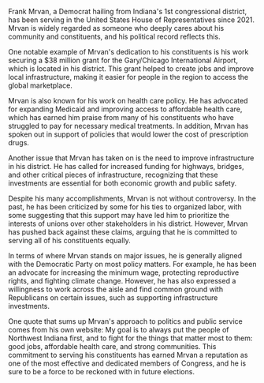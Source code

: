 Frank Mrvan, a Democrat hailing from Indiana's 1st congressional district, has been serving in the United States House of Representatives since 2021. Mrvan is widely regarded as someone who deeply cares about his community and constituents, and his political record reflects this.

One notable example of Mrvan's dedication to his constituents is his work securing a $38 million grant for the Gary/Chicago International Airport, which is located in his district. This grant helped to create jobs and improve local infrastructure, making it easier for people in the region to access the global marketplace.

Mrvan is also known for his work on health care policy. He has advocated for expanding Medicaid and improving access to affordable health care, which has earned him praise from many of his constituents who have struggled to pay for necessary medical treatments. In addition, Mrvan has spoken out in support of policies that would lower the cost of prescription drugs.

Another issue that Mrvan has taken on is the need to improve infrastructure in his district. He has called for increased funding for highways, bridges, and other critical pieces of infrastructure, recognizing that these investments are essential for both economic growth and public safety.

Despite his many accomplishments, Mrvan is not without controversy. In the past, he has been criticized by some for his ties to organized labor, with some suggesting that this support may have led him to prioritize the interests of unions over other stakeholders in his district. However, Mrvan has pushed back against these claims, arguing that he is committed to serving all of his constituents equally.

In terms of where Mrvan stands on major issues, he is generally aligned with the Democratic Party on most policy matters. For example, he has been an advocate for increasing the minimum wage, protecting reproductive rights, and fighting climate change. However, he has also expressed a willingness to work across the aisle and find common ground with Republicans on certain issues, such as supporting infrastructure investments.

One quote that sums up Mrvan's approach to politics and public service comes from his own website: My goal is to always put the people of Northwest Indiana first, and to fight for the things that matter most to them: good jobs, affordable health care, and strong communities. This commitment to serving his constituents has earned Mrvan a reputation as one of the most effective and dedicated members of Congress, and he is sure to be a force to be reckoned with in future elections.
